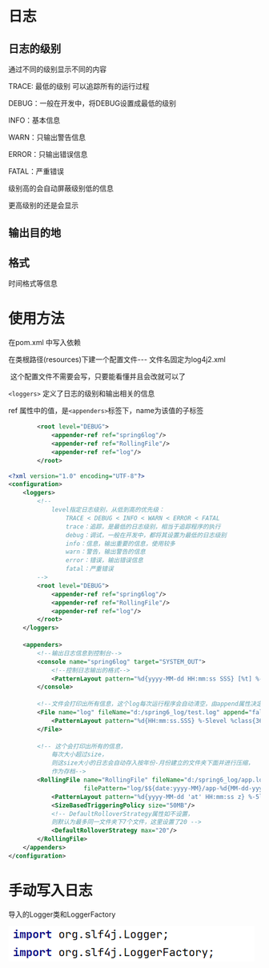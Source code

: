 # 日志

## 日志的级别

通过不同的级别显示不同的内容

TRACE: 最低的级别  可以追踪所有的运行过程

DEBUG：一般在开发中，将DEBUG设置成最低的级别 

INFO：基本信息

WARN：只输出警告信息

ERROR：只输出错误信息

FATAL：严重错误



级别高的会自动屏蔽级别低的信息

更高级别的还是会显示



## 输出目的地





## 格式

时间格式等信息





# 使用方法

在pom.xml 中写入依赖

在类根路径(resources)下建一个配置文件--- 文件名固定为log4j2.xml 

​	这个配置文件不需要会写，只要能看懂并且会改就可以了

`<loggers>` 定义了日志的级别和输出相关的信息



ref 属性中的值，是`<appenders>`标签下，name为该值的子标签

```xml
        <root level="DEBUG">
            <appender-ref ref="spring6log"/>
            <appender-ref ref="RollingFile"/>
            <appender-ref ref="log"/>
        </root>
```



```xml
<?xml version="1.0" encoding="UTF-8"?>
<configuration>
    <loggers>
        <!--
            level指定日志级别，从低到高的优先级：
                TRACE < DEBUG < INFO < WARN < ERROR < FATAL
                trace：追踪，是最低的日志级别，相当于追踪程序的执行
                debug：调试，一般在开发中，都将其设置为最低的日志级别
                info：信息，输出重要的信息，使用较多
                warn：警告，输出警告的信息
                error：错误，输出错误信息
                fatal：严重错误
        -->
        <root level="DEBUG">
            <appender-ref ref="spring6log"/>
            <appender-ref ref="RollingFile"/>
            <appender-ref ref="log"/>
        </root>
    </loggers>

    <appenders>
        <!--输出日志信息到控制台-->
        <console name="spring6log" target="SYSTEM_OUT">
            <!--控制日志输出的格式-->
            <PatternLayout pattern="%d{yyyy-MM-dd HH:mm:ss SSS} [%t] %-3level %logger{1024} - %msg%n"/>
        </console>

        <!--文件会打印出所有信息，这个log每次运行程序会自动清空，由append属性决定，适合临时测试用-->
        <File name="log" fileName="d:/spring6_log/test.log" append="false">
            <PatternLayout pattern="%d{HH:mm:ss.SSS} %-5level %class{36} %L %M - %msg%xEx%n"/>
        </File>

        <!-- 这个会打印出所有的信息，
            每次大小超过size，
            则这size大小的日志会自动存入按年份-月份建立的文件夹下面并进行压缩，
            作为存档-->
        <RollingFile name="RollingFile" fileName="d:/spring6_log/app.log"
                     filePattern="log/$${date:yyyy-MM}/app-%d{MM-dd-yyyy}-%i.log.gz">
            <PatternLayout pattern="%d{yyyy-MM-dd 'at' HH:mm:ss z} %-5level %class{36} %L %M - %msg%xEx%n"/>
            <SizeBasedTriggeringPolicy size="50MB"/>
            <!-- DefaultRolloverStrategy属性如不设置，
            则默认为最多同一文件夹下7个文件，这里设置了20 -->
            <DefaultRolloverStrategy max="20"/>
        </RollingFile>
    </appenders>
</configuration>
```







# 手动写入日志

导入的Logger类和LoggerFactory

![image-20240309191202914](image/Log4j2/image-20240309191202914.png)



